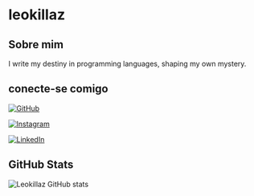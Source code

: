 # leokillaz

## Sobre mim
I write my destiny in programming languages, shaping my own mystery.

## conecte-se comigo
[![GitHub](https://img.shields.io/badge/GitHub-ec63a1?style=for-the-badge&logo=github&logoColor=0E76A8)](https://github.com/leokillaz)

[![Instagram](https://img.shields.io/badge/Instagram-E4405F?style=for-the-badge&logo=instagram&logoColor=white)](https://www.instagram.com/leokillaz/)

[![LinkedIn](https://img.shields.io/badge/LinkedIn-000?style=for-the-badge&logo=linkedin&logoColor=0E76A8)](https://www.linkedin.com/in/leokillas/)


## GitHub Stats
![Leokillaz GitHub stats](https://github-readme-stats.vercel.app/api?username=Leokillaz&show_icons=true&theme=radical)